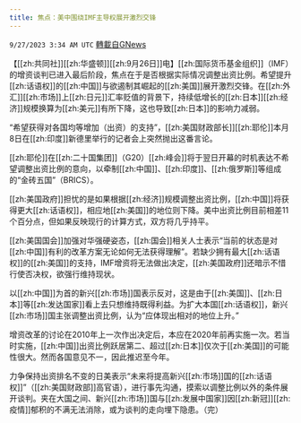 ```yaml
---
title: 焦点：美中围绕IMF主导权展开激烈交锋
---
```

`9/27/2023 3:34 AM UTC` [轉載自GNews](https://gnews.org/articles/1745513)

【[[zh:共同社]][[zh:华盛顿]][[zh:9月26日]]电】[[zh:国际货币基金组织]]（IMF）的增资谈判已进入最后阶段，焦点在于是否根据实际情况调整出资比例。希望提升[[zh:话语权]]的[[zh:中国]]与欲遏制其崛起的[[zh:美国]]展开激烈交锋。在[[zh:外汇]][[zh:市场]]上[[zh:日元]]汇率贬值的背景下，持续低增长的[[zh:日本]][[zh:经济]]规模换算为[[zh:美元]]有所下降，这也导致[[zh:日本]]的影响力减弱。

“希望获得对各国均等增加（出资）的支持”，[[zh:美国财政部长]][[zh:耶伦]]本月8日在[[zh:印度]]新德里举行的记者会上突然抛出这番言论。

[[zh:耶伦]]在[[zh:二十国集团]]（G20）[[zh:峰会]]将于翌日开幕的时机表达不希望调整出资比例的意向，以牵制[[zh:中国]]、[[zh:印度]]、[[zh:俄罗斯]]等组成的“金砖五国”（BRICS）。

[[zh:美国政府]]担忧的是如果根据[[zh:经济]]规模调整出资比例，[[zh:中国]]将获得更大[[zh:话语权]]，相应地[[zh:美国]]的地位则下降。美中出资比例目前相差11个百分点，但如果反映现行的计算方式，双方将几乎持平。

[[zh:美国国会]]加强对华强硬姿态，[[zh:国会]]相关人士表示“当前的状态是对[[zh:中国]]有利的改革方案无论如何无法获得理解”。若缺少拥有最大[[zh:话语权]]的[[zh:美国]]的支持，IMF增资将无法做出决定，[[zh:美国政府]]还暗示不惜行使否决权，欲强行维持现状。

以[[zh:中国]]为首的新兴[[zh:市场]]国表示反对，这是由于[[zh:美国]]、[[zh:日本]]等[[zh:发达国家]]看上去只想维持既得利益。为扩大本国[[zh:话语权]]，新兴[[zh:市场]]国主张调整出资比例，认为“应体现出相对的地位上升。”

增资改革的讨论在2010年上一次作出决定后，本应在2020年前再实施一次。若当时实施，[[zh:中国]]出资比例跃居第二、超过[[zh:日本]]仅次于[[zh:美国]]的可能性很大。然而各国意见不一，因此推迟至今年。

力争保持出资排名不变的日美表示“未来将提高新兴[[zh:市场]]国的[[zh:话语权]]”（[[zh:美国财政部]]高官语），进行事先沟通，摸索以调整比例以外的条件展开谈判。夹在大国之间、新兴[[zh:市场]]国与[[zh:发展中国家]]因[[zh:新冠]][[zh:疫情]]郁积的不满无法消除，或为谈判的走向埋下隐患。（完）
